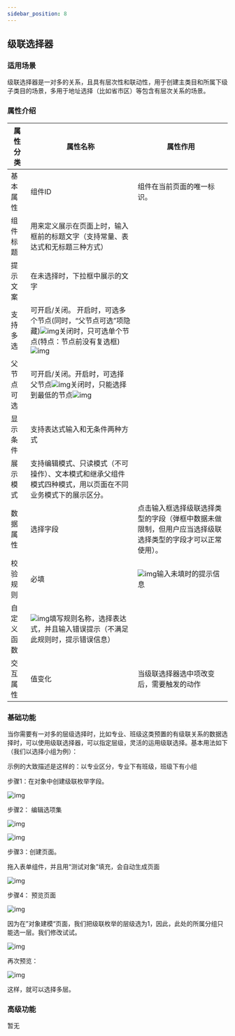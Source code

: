 ```yaml
---
sidebar_position: 8
---
```


## **级联选择器**

### **适用场景**

级联选择器是一对多的关系，且具有层次性和联动性，用于创建主类目和所属下级子类目的场景，多用于地址选择（比如省市区）等包含有层次关系的场景。

### **属性介绍**

| 属性分类   | 属性名称                                                     | 属性作用                                                     |
| ---------- | ------------------------------------------------------------ | ------------------------------------------------------------ |
| 基本属性   | 组件ID                                                       | 组件在当前页面的唯一标识。                                   |
| 组件标题   | 用来定义展示在页面上时，输入框前的标题文字（支持常量、表达式和无标题三种方式） |                                                              |
| 提示文案   | 在未选择时，下拉框中展示的文字                               |                                                              |
| 支持多选   | 可开启/关闭。 开启时，可选多个节点(同时，“父节点可选”项隐藏)![img](https://main.qcloudimg.com/raw/c44481528d48ddad99dd75c992caac6b.png)关闭时，只可选单个节点(特点：节点前没有复选框)![img](https://main.qcloudimg.com/raw/95428e752684ab8d7fe12cfa58349307.png) |                                                              |
| 父节点可选 | 可开启/关闭。开启时，可选择父节点![img](https://main.qcloudimg.com/raw/47d0776f3d55339770fe1ce58d663f3f.png)关闭时，只能选择到最低的节点![img](https://main.qcloudimg.com/raw/2562b6e99e552bcf3224235361e27634.png) |                                                              |
| 显示条件   | 支持表达式输入和无条件两种方式                               |                                                              |
| 展示模式   | 支持编辑模式、只读模式（不可操作）、文本模式和继承父组件模式四种模式，用以页面在不同业务模式下的展示区分。 |                                                              |
| 数据属性   | 选择字段                                                     | 点击输入框选择级联选择类型的字段（弹框中数据未做限制，但用户应当选择级联选择类型的字段才可以正常使用）。 |
| 校验规则   | 必填                                                         | ![img](https://main.qcloudimg.com/raw/6261379e9264003e5e0a34ee1ace86e7.png)输入未填时的提示信息 |
| 自定义函数 | ![img](https://main.qcloudimg.com/raw/4124fa294c7f4eaf5afd57863d27c567.png)填写规则名称，选择表达式，并且输入错误提示（不满足此规则时，提示错误信息） |                                                              |
| 交互属性   | 值变化                                                       | 当级联选择器选中项改变后，需要触发的动作                     |



### **基础功能**

  当你需要有一对多的层级选择时，比如专业、班级这类预置的有级联关系的数据选择时，可以使用级联选择器，可以指定层级，灵活的运用级联选择。基本用法如下（我们以选择小组为例）：

示例的大致描述是这样的：以专业区分，专业下有班级，班级下有小组

步骤1：在对象中创建级联枚举字段。

![img](https://main.qcloudimg.com/raw/a122df39f949405ef249b4ec391d1878.png)

步骤2： 编辑选项集

![img](https://main.qcloudimg.com/raw/4d71fd205b3627cc709a8050d4df5f1d.png)

![img](https://main.qcloudimg.com/raw/e9ddfb969ab82d932d5bdbe21e94d490.png)

步骤3：创建页面。

拖入表单组件，并且用“测试对象”填充，会自动生成页面

![img](https://main.qcloudimg.com/raw/a7cd29542e527ac3d0c92f04c3b409a8.png)

步骤4： 预览页面

![img](https://main.qcloudimg.com/raw/277b89c48e01a726942f507436e9af71.png)

因为在”对象建模“页面，我们把级联枚举的层级选为1，因此，此处的所属分组只能选一层。我们修改试试。

![img](https://main.qcloudimg.com/raw/03f07f397dd3ced40e5e4fcce12c2c74.png)

再次预览：

![img](https://main.qcloudimg.com/raw/954258aa9c444735118c06a12d4dc0a9.png)

这样，就可以选择多层。

### **高级功能**

  暂无
